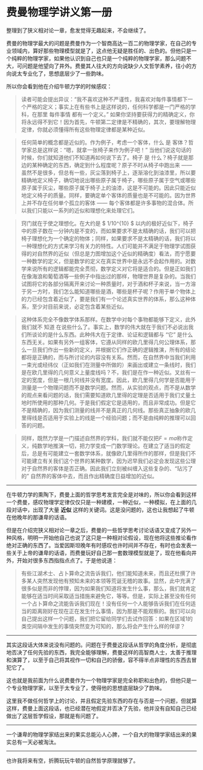 # 费曼物理学讲义第一册

整理到了狭义相对论一章，愈发觉得无趣起来，不会继续了。

费曼的物理学最大的问题是费曼作为一个智商高达一百二的物理学家，在自己的专业领域内，算好那些物理模型就是了，这点他无疑是胜任的、出色的。但他只是一个纯粹的物理学家，如果他认识到自己也只是一个纯粹的物理学家，那么问题不大，可问题是他望向了井外。费曼其人往大的方向说缺少人文哲学素养，往小的方向说太专业化了，思想底层少了一些韵味。

所以你会看到他在介绍牛顿力学的时候感叹：

> 读者可能会提出异议：“我不喜欢这种不严谨性，我喜欢对每件事情都下一个严格的定义；事实上在有些书上是这样说的，任何科学都是一门严格的学科，在那里 每件事情 都有一个定义。” 如果你坚持要获得力的精确定义，你将永远得不到它！因为首先，牛顿第二定律是不精确的，其次，要理解物理定律，你就必须懂得所有这些物理定律都是某种近似。


> 任何简单的概念都是近似的。作为例子，考虑一个客体，什么 是 客体？哲学家总是这样说：“嗯，就拿一张椅子来作为例子吧！” 当他们说这句话的时候，你们就知道他们不知道再如何说下去了。椅子 是 什么？椅子就是那边的某种确定的东西，确定到什么程度呢？原子不时从椅子中跑出来 —— 虽然不是很多，但总有一些，灰尘落到椅子上，逐渐溶化到油漆里，所以要精确地定义椅子，确切地说出哪些原子属于椅子，哪些原子属于空气或哪些原子属于灰尘，哪些原子属于椅子上的油漆，这是不可能的。因此只能近似地定义椅子的质量。同样，要确定单个客体的质量也是不可能的。因为世界上并不存在任何单个孤立的客体 —— 每个客体都是许多事物的混合体。所以我们只能以一系列的近似和理想化来处理它们。


> 窍门就在于使之理想化。在大约是 $ 1/10^{10} $ 以内的极好近似下，椅子中的原子数在一分钟内是不变的，而如果要求不是太精确的话，我们可以把椅子理想化为一个确定的物体；同样，如果要求不是太精确的话，我们将以一种理想化的方式来学习有关力的特性。人们可能并不满足于物理学试图获得的对自然界的近似（但总是力图增加这个近似的精确度）看法，而宁愿要一种数学的定义，但是数学的定义在真实世界中是永远不会起作用的。对数学来说所有的逻辑都能完全贯彻，数学定义对它将是适合的。但是正如我们在像海浪和葡萄酒等一些例子中指出过的那样，物理世界是复杂的。当我们试图将它的各部分隔离开来讨论一种质量时，对于酒和杯子来说，当一方溶于另一方时，我们怎么能知道哪些是酒，哪些是杯子呢？作用于单个物体上的力已经包含着近似了，要是我们有一个论述真实世界的体系，那么这种体系，至少对目前来说，必定包含着某些近似。


> 这种体系完全不像数学体系那样。在数学中对每个事物都能够下定义，此外我们就不 知道 在说些什么了。事实上，数学的伟大就在于我们不必说出我们所谈论的是什么东西。此种伟大在于定律、论证和逻辑都与 “它” 是什么东西无关。如果有另外一组客体，它遵从同样的欧几里得几何公理体系，那么一旦我们作出一些新的定义，并根据它们作正确的逻辑推演，所有的结论都将是正确的，而与所讨论的内容没有关系。然而，在自然界中当我们利用一束光或经纬仪（正如我们在测量中所做的）来画出或建立一条线时，我们是在欧几里得的几何意义上量度线吗？不，我们是在作一种近似。叉丝有一定的宽度，但是一根几何线并没有宽度。因此，欧几里得几何学是否能用于测量是一个物理问题而不是数学问题。然而，从实验的观点，而不是从数学的观点来看问题的话，我们需要知道欧几里得的定理是否适用于我们丈量土地时所使用的那种几何。于是我们假定它是适用的，而且非常成功。但是它不是精确的，因为我们测量的线并不是真正的几何线。那些真正抽象的欧几里得线是否适用于实验上的线是一个经验问题；而不是由纯粹的推理可以回答的问题。


> 同样，既然力学是一门描述自然界的学科，我们就不能仅把$F=ma$称作定义，纯数学地推演一切，把力学变成一门数学理论。在建立了适当的假定后，总是有可能建立一套数学体系，就像欧几里得所作的那样，但是我们不可能建立有关我们这个世界的某种数学，因为迟早我们必定会发现这些公理对于自然界的客体是否正确。因此我们立刻被纠缠入这些复杂的、“玷污了的” 自然界的客体中去，而且作出精确度日益增加的近似。

---
在牛顿力学的熏陶下，费曼上面的哲学思考发言完全是对味的，所以你会看到这样一个费曼，感叹物理学定律仅仅只是一种建模，一种近似，一种模拟，在上面的几段对话中，出现了大量 **近似** 这样的关键词。这是没问题的，这也让我想起了牛顿在他晚年的那谦卑的话语。

但是在介绍完狭义相对论一章之后，费曼的一些哲学思考讨论话语又变成了另外一种风格，明明一开始他自己也说了这只是一种相对论假设，现在他将这些推论看作绝对正确的东西了。当爱因斯坦晚年有时感叹也许时间并不存在，有时也会发表一些关于上帝的谦卑的话语，而费曼玩好自己那一套数理模型就是了，现在他看向井外，开始对很多东西指指点点了。于是他说道：

> 有些江湖术士、占卜算命之流告诉我们，他们能知道未来，而且还杜撰了许多某人突然发现他有预知未来的本领等荒诞无稽的故事。显然，此中充满了很多似是而非的悖理，因为如果我们知道将发生什么事，那么，我们就肯定能够在适当时间采取适当措施来避免它，等等。但是，实际上甚至没有任何一个占卜算命之流能告诉我们现在！没有任何一个人能够告诉我们在任何适当的距离刚好在现在正在发生什么事情，因为那是不能观察的。我们可以向自己提出这样一个问题，我们把它留给同学们去试作回答：如果在区域1的类空间隔中发生的事情突然变为可知的，那么将会产生什么样的佯谬？

---
其实这段话大体来说没有问题的。问题在于费曼这段话从哲学的角度分析，是彻底地否决了任何先验的东西，我完全能够理解，费曼这样的高智商人士，太善于推理和演算了，以至于自己将其视作一切和自己的骄傲，容不得半点非理性的东西去冒犯它了。

这也就是我前面为什么说费曼作为一个物理学家是完全称职和出色的，但他只是一个专业物理学家，以至于太专业了，使得他的思想底层缺少了韵味。

这里我不做任何哲学上的讨论，并且假定先验东西的存在与否是一个问题，但就算这样，费曼上面这段话，也已经潜在地假定并否决了先验，他并没有自知自己已经做出了这层哲学假设，那就是有问题了。

---

一个谦卑的物理学家结出来的果实总能沁人心脾，一个自大的物理学家结出来的果实总有一天必被淘汰。

---

也许我将来有空，折腾玩玩牛顿的自然哲学原理就够了。